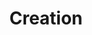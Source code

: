 ---
title: "Creation"

domain:
  grantedPower: |
    Cast conjuration (creation) spells at +2 caster level. (Those with access to both the Artifice and Creation domains cast conjuration (creation) spells at +3 caster level.)
  spells: |
     1. Create Water
     1. Minor Image
     1. Create Food and Water
     1. Minor Creation
     1. Major Creation
     1. Heroes' Feast
     1. Permanent Image
     1. True Creation
     1. Genesis
---